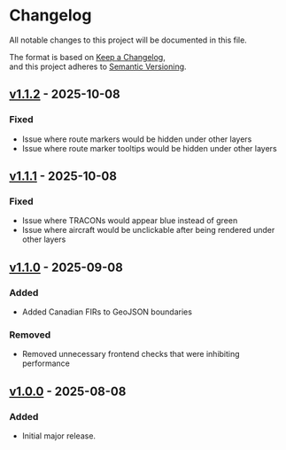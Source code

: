 # Changelog

All notable changes to this project will be documented in this file.

The format is based on [Keep a Changelog](https://keepachangelog.com/en/1.1.0/),  
and this project adheres to [Semantic Versioning](https://semver.org/spec/v2.0.0.html).

## [v1.1.2] - 2025-10-08
### Fixed
- Issue where route markers would be hidden under other layers
- Issue where route marker tooltips would be hidden under other layers

## [v1.1.1] - 2025-10-08
### Fixed
- Issue where TRACONs would appear blue instead of green
- Issue where aircraft would be unclickable after being rendered under other layers

## [v1.1.0] - 2025-09-08
### Added
- Added Canadian FIRs to GeoJSON boundaries

### Removed 
- Removed unnecessary frontend checks that were inhibiting performance


## [v1.0.0] - 2025-08-08
### Added
- Initial major release.

[Unreleased]: https://github.com/OWNER/REPO/compare/v1.0.0-alpha.5...HEAD
[v1.1.2]: https://github.com/alphagolfcharlie/ids-frontend/compare/v1.1.1...v1.1.2
[v1.1.1]: https://github.com/alphagolfcharlie/ids-frontend/compare/v1.1.0...v1.1.1
[v1.1.0]: https://github.com/alphagolfcharlie/ids-frontend/compare/v1.0.0...v1.1.0
[v1.0.0]: https://github.com/alphagolfcharlie/ids-frontend/releases/tag/v1.0.0
